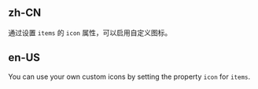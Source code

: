 ## zh-CN

通过设置 `items` 的 `icon` 属性，可以启用自定义图标。

## en-US

You can use your own custom icons by setting the property `icon` for `items`.
